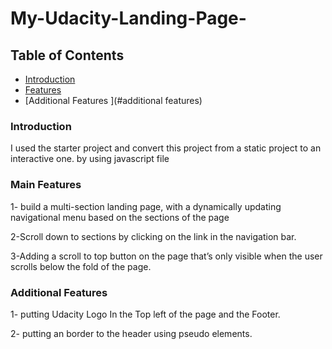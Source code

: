 # My-Udacity-Landing-Page-

## Table of Contents

* [Introduction](#introduction)
* [Features](#features)
* [Additional Features ](#additional features)

### Introduction 
I used the starter project and convert this project from a static project to an interactive one. by using javascript file 

### Main Features
1- build a multi-section landing page, with a dynamically updating navigational menu based on the sections of the page

2-Scroll down to sections by clicking on the link in the navigation bar.

3-Adding a scroll to top button on the page that’s only visible when the user scrolls below the fold of the page.

### Additional Features

1- putting Udacity Logo In the Top left of the page and the Footer.

2- putting an border to the header using pseudo elements.

